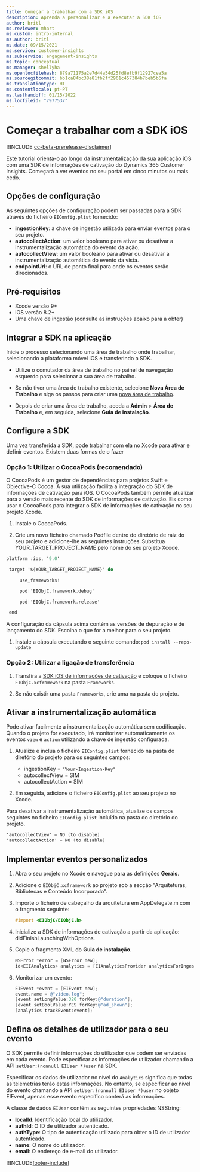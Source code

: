 ```yaml
---
title: Começar a trabalhar com a SDK iOS
description: Aprenda a personalizar e a executar a SDK iOS
author: britl
ms.reviewer: mhart
ms.custom: intro-internal
ms.author: britl
ms.date: 09/15/2021
ms.service: customer-insights
ms.subservice: engagement-insights
ms.topic: conceptual
ms.manager: shellyha
ms.openlocfilehash: 879a71175a2e7d44a54d25fd8efb9f12927cea5a
ms.sourcegitcommit: bb1ca84bc38e81fb2ff2961c457384b7beb5b5fa
ms.translationtype: HT
ms.contentlocale: pt-PT
ms.lasthandoff: 01/15/2022
ms.locfileid: "7977537"
---
```

# <a name="get-started-with-the-ios-sdk"></a>Começar a trabalhar com a SDK iOS

[!INCLUDE [cc-beta-prerelease-disclaimer](includes/cc-beta-prerelease-disclaimer.md)]

Este tutorial orienta-o ao longo da instrumentalização da sua aplicação iOS com uma SDK de informações de cativação do Dynamics 365 Customer Insights. Começará a ver eventos no seu portal em cinco minutos ou mais cedo.

## <a name="configuration-options"></a>Opções de configuração

As seguintes opções de configuração podem ser passadas para a SDK através do ficheiro `EIConfig.plist` fornecido:

- **ingestionKey**: a chave de ingestão utilizada para enviar eventos para o seu projeto.
- **autocollectAction**: um valor booleano para ativar ou desativar a instrumentalização automática do evento da ação.
- **autocollectView**: um valor booleano para ativar ou desativar a instrumentalização automática do evento da vista.
- **endpointUrl**: o URL de ponto final para onde os eventos serão direcionados.

## <a name="prerequisites"></a>Pré-requisitos

- Xcode versão 9+
- iOS versão 8.2+
- Uma chave de ingestão (consulte as instruções abaixo para a obter)

## <a name="integrate-the-sdk-into-your-application"></a>Integrar a SDK na aplicação

Inicie o processo selecionando uma área de trabalho onde trabalhar, selecionando a plataforma móvel iOS e transferindo a SDK.

- Utilize o comutador da área de trabalho no painel de navegação esquerdo para selecionar a sua área de trabalho.

- Se não tiver uma área de trabalho existente, selecione **Nova Área de Trabalho** e siga os passos para criar uma [nova área de trabalho](create-workspace.md).

- Depois de criar uma área de trabalho, aceda a **Admin** > **Área de Trabalho** e, em seguida, selecione **Guia de instalação**.

## <a name="configure-the-sdk"></a>Configure a SDK

Uma vez transferida a SDK, pode trabalhar com ela no Xcode para ativar e definir eventos. Existem duas formas de o fazer

### <a name="option-1-using-cocoapods-recommended"></a>Opção 1: Utilizar o CocoaPods (recomendado)
O CocoaPods é um gestor de dependências para projetos Swift e Objective-C Cocoa. A sua utilização facilita a integração do SDK de informações de cativação para iOS. O CocoaPods também permite atualizar para a versão mais recente do SDK de informações de cativação. Eis como usar o CocoaPods para integrar o SDK de informações de cativação no seu projeto Xcode. 

1. Instale o CocoaPods. 

1. Crie um novo ficheiro chamado Podfile dentro do diretório de raiz do seu projeto e adicione-lhe as seguintes instruções. Substitua YOUR_TARGET_PROJECT_NAME pelo nome do seu projeto Xcode. 
```objectivec
platform :ios, '9.0'  

 target '${YOUR_TARGET_PROJECT_NAME}' do 

     use_frameworks!   

     pod 'EIObjC.framework.debug' 

     pod 'EIObjC.framework.release' 

 end 
```
A configuração da cápsula acima contém as versões de depuração e de lançamento do SDK. Escolha o que for a melhor para o seu projeto.

1. Instale a cápsula executando o seguinte comando: `pod install --repo-update `

### <a name="option-2-using-download-link"></a>Opção 2: Utilizar a ligação de transferência

1. Transfira a [SDK iOS de informações de cativação](https://download.pi.dynamics.com/sdk/EI-SDKs/ei-ios-sdk.zip) e coloque o ficheiro `EIObjC.xcframework` na pasta `Frameworks`.

1. Se não existir uma pasta `Frameworks`, crie uma na pasta do projeto.

## <a name="enable-auto-instrumentation"></a>Ativar a instrumentalização automática
 
Pode ativar facilmente a instrumentalização automática sem codificação. Quando o projeto for executado, irá monitorizar automaticamente os eventos `view` e `action` utilizando a chave de ingestão configurada. 

1. Atualize e inclua o ficheiro `EIConfig.plist` fornecido na pasta do diretório do projeto para os seguintes campos:
    - ingestionKey = `"Your-Ingestion-Key"`
    - autocollectView = SIM
    - autocollectAction = SIM

2. Em seguida, adicione o ficheiro `EIConfig.plist` ao seu projeto no Xcode. 



Para desativar a instrumentalização automática, atualize os campos seguintes no ficheiro `EIConfig.plist` incluído na pasta do diretório do projeto. 

```objectivec
'autocollectView' = NO (to disable)
'autocollectAction' = NO (to disable)
```


## <a name="implement-custom-events"></a>Implementar eventos personalizados

1. Abra o seu projeto no Xcode e navegue para as definições **Gerais**. 
1. Adicione o `EIObjC.xcframework` ao projeto sob a secção "Arquiteturas, Bibliotecas e Conteúdo Incorporado".

1. Importe o ficheiro de cabeçalho da arquitetura em AppDelegate.m com o fragmento seguinte:

    ```objectivec
    #import <EIObjC/EIObjC.h>
    ```

1. Inicialize a SDK de informações de cativação a partir da aplicação: didFinishLaunchingWithOptions.
1. Copie o fragmento XML do **Guia de instalação**.

    ```objectivec
    NSError *error = [NSError new];
    id<EIIAnalytics> analytics = [EIAnalyticsProvider analyticsForIngestionKey:nil error:&error];
    ```

1. Monitorizar um evento:

    ```objectivec
    EIEvent *event = [EIEvent new];
    event.name = @"video.log";
    [event setLongValue:320 forKey:@"duration"];
    [event setBoolValue:YES forKey:@"ad_shown"];
    [analytics trackEvent:event];
    ```

## <a name="set-user-details-for-your-event"></a>Defina os detalhes de utilizador para o seu evento

O SDK permite definir informações do utilizador que podem ser enviadas em cada evento. Pode especificar as informações de utilizador chamando a API `setUser:(nonnull EIUser *)user` na SDK.

Especificar os dados de utilizador no nível do `Analytics` significa que todas as telemetrias terão estas informações. No entanto, se especificar ao nível do evento chamando a API `setUser:(nonnull EIUser *)user` no objeto EIEvent, apenas esse evento específico conterá as informações.

A classe de dados `EIUser` contém as seguintes propriedades NSString:

- **localId**: Identificação local do utilizador.
- **authId**: O ID de utilizador autenticado.
- **authType**: O tipo de autenticação utilizado para obter o ID de utilizador autenticado.
- **name**: O nome do utilizador.
- **email**: O endereço de e-mail do utilizador.


[!INCLUDE[footer-include](../includes/footer-banner.md)]
